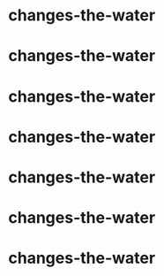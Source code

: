 # changes-the-water
# changes-the-water
# changes-the-water
# changes-the-water
# changes-the-water
# changes-the-water
# changes-the-water
